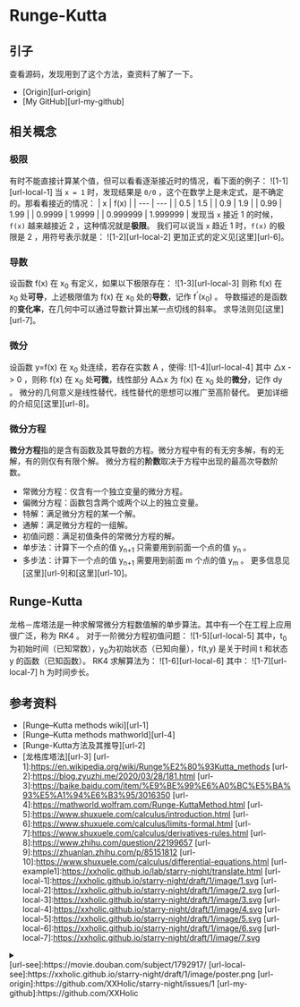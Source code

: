 # Runge-Kutta
## <a name="start"></a> 引子
查看源码，发现用到了这个方法，查资料了解了一下。
- [Origin][url-origin]
- [My GitHub][url-my-github]
## <a name="concept"></a> 相关概念
### 极限
有时不能直接计算某个值，但可以看看逐渐接近时的情况，看下面的例子：
![1-1][url-local-1]
当 `x = 1` 时，发现结果是 `0/0` ，这个在数学上是未定式，是不确定的。那看看接近的情况：
| x | f(x) |
| --- | --- |
| 0.5 | 1.5 |
| 0.9 | 1.9 |
| 0.99 | 1.99 |
| 0.9999 | 1.9999 |
| 0.999999 | 1.999999 |
发现当 `x` 接近 1 的时候，`f(x)` 越来越接近 2 ，这种情况就是**极限**。
我们可以说当 `x` 趋近 1 时，`f(x)` 的极限是 2 ，用符号表示就是：
![1-2][url-local-2]
更加正式的定义见[这里][url-6]。
### 导数
设函数 f(x) 在 x<sub>0</sub> 有定义，如果以下极限存在：
![1-3][url-local-3]
则称 f(x) 在 x<sub>0</sub> 处**可导**，上述极限值为 f(x) 在 x<sub>0</sub> 处的**导数**，记作 f<sup>'</sup>(x<sub>0</sub>) 。
导数描述的是函数的**变化率**，在几何中可以通过导数计算出某一点切线的斜率。
求导法则见[这里][url-7]。
### 微分
设函数 y=f(x) 在 x<sub>0</sub> 处连续，若存在实数 A ，使得:
![1-4][url-local-4]
其中 △x -> 0 ，则称 f(x) 在 x<sub>0</sub> 处**可微**，线性部分 A△x 为 f(x) 在 x<sub>0</sub> 处的**微分**，记作 dy 。
微分的几何意义是线性替代，线性替代的思想可以推广至高阶替代。
更加详细的介绍见[这里][url-8]。
### 微分方程
**微分方程**指的是含有函数及其导数的方程。微分方程中有的有无穷多解，有的无解，有的则仅有有限个解。
微分方程的**阶数**取决于方程中出现的最高次导数阶数。
- 常微分方程：仅含有一个独立变量的微分方程。
- 偏微分方程：函数包含两个或两个以上的独立变量。
- 特解：满足微分方程的某一个解。
- 通解：满足微分方程的一组解。
- 初值问题：满足初值条件的常微分方程的解。
- 单步法：计算下一个点的值 y<sub>n+1</sub> 只需要用到前面一个点的值 y<sub>n</sub> 。
- 多步法：计算下一个点的值 y<sub>n+1</sub> 需要用到前面 m 个点的值 y<sub>m</sub> 。
更多信息见[这里][url-9]和[这里][url-10]。
## <a name="rk"></a> Runge-Kutta
龙格－库塔法是一种求解常微分方程数值解的单步算法。其中有一个在工程上应用很广泛，称为 RK4 。
对于一阶微分方程初值问题：
![1-5][url-local-5]
其中，t<sub>0</sub> 为初始时间（已知常数），y<sub>0</sub>为初始状态（已知向量），f(t,y) 是关于时间 t 和状态 y 的函数（已知函数）。
RK4 求解算法为：
![1-6][url-local-6]
其中：
![1-7][url-local-7]
h 为时间步长。
## <a name="reference"></a> 参考资料
- [Runge–Kutta methods wiki][url-1]
- [Runge–Kutta methods mathworld][url-4]
- [Runge-Kutta方法及其推导][url-2]
- [龙格库塔法][url-3]
[url-1]:https://en.wikipedia.org/wiki/Runge%E2%80%93Kutta_methods
[url-2]:https://blog.zyuzhi.me/2020/03/28/181.html
[url-3]:https://baike.baidu.com/item/%E9%BE%99%E6%A0%BC%E5%BA%93%E5%A1%94%E6%B3%95/3016350
[url-4]:https://mathworld.wolfram.com/Runge-KuttaMethod.html
[url-5]:https://www.shuxuele.com/calculus/introduction.html
[url-6]:https://www.shuxuele.com/calculus/limits-formal.html
[url-7]:https://www.shuxuele.com/calculus/derivatives-rules.html
[url-8]:https://www.zhihu.com/question/22199657
[url-9]:https://zhuanlan.zhihu.com/p/85151812
[url-10]:https://www.shuxuele.com/calculus/differential-equations.html
[url-example1]:https://xxholic.github.io/lab/starry-night/translate.html
[url-local-1]:https://xxholic.github.io/starry-night/draft/1/image/1.svg
[url-local-2]:https://xxholic.github.io/starry-night/draft/1/image/2.svg
[url-local-3]:https://xxholic.github.io/starry-night/draft/1/image/3.svg
[url-local-4]:https://xxholic.github.io/starry-night/draft/1/image/4.svg
[url-local-5]:https://xxholic.github.io/starry-night/draft/1/image/5.svg
[url-local-6]:https://xxholic.github.io/starry-night/draft/1/image/6.svg
[url-local-7]:https://xxholic.github.io/starry-night/draft/1/image/7.svg
<details>
<summary></summary>
最近看了[《贝奥武夫》][url-see]，看到里面的反派怎么这么眼熟，去查了下原来这个电影是本人动作捕捉后再 CG 化。
![1-see][url-local-see]
</details>
[url-see]:https://movie.douban.com/subject/1792917/
[url-local-see]:https://xxholic.github.io/starry-night/draft/1/image/poster.png
[url-origin]:https://github.com/XXHolic/starry-night/issues/1
[url-my-github]:https://github.com/XXHolic